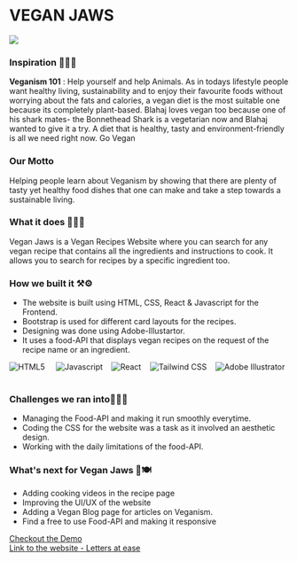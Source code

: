 # VEGAN JAWS
<img src="https://user-images.githubusercontent.com/100701261/193448658-9274ec1a-df11-47af-b29c-e2f7abaf8585.png" >

### Inspiration 🥕🥑🥗

**Veganism 101** : Help yourself and help Animals. As in todays lifestyle people want healthy living, sustainability and to enjoy their favourite foods without worrying about the fats and calories, a vegan diet is the most suitable one because its completely plant-based. Blahaj loves vegan too because one of his shark mates- the Bonnethead Shark is a vegetarian now and Blahaj wanted to give it a try. A diet that is healthy, tasty and environment-friendly is all we need right now. Go Vegan

### Our Motto

Helping people learn about Veganism by showing that there are plenty of tasty yet healthy food dishes that one can make and take a step towards a sustainable living.

### What it does 🍲🧑‍🍳

Vegan Jaws is a Vegan Recipes Website where you can search for any vegan recipe that contains all the ingredients and instructions to cook. It allows you to search for recipes by a specific ingredient too. 

### How we built it ⚒️⚙️

- The website is built using HTML, CSS, React & Javascript for the Frontend. 
- Bootstrap is used for different card layouts for the recipes.
- Designing was done using Adobe-Illustartor.
- It uses a food-API that displays vegan recipes on the request of the recipe name or an ingredient. 
<p>
<img alt="HTML5" src="https://img.shields.io/badge/HTML5-E34F26?style=for-the-badge&logo=html5&logoColor=white"/> &nbsp; &nbsp; <img alt="Javascript" src="https://img.shields.io/badge/JavaScript-F7DF1E?style=for-the-badge&logo=javascript&logoColor=black"/>&nbsp; &nbsp; <img alt="React" src="https://img.shields.io/badge/React-20232A?style=for-the-badge&logo=react&logoColor=61DAFB"/>&nbsp; &nbsp; <img alt="Tailwind CSS" src="https://img.shields.io/badge/Tailwind_CSS-38B2AC?style=for-the-badge&logo=tailwind-css&logoColor=white"/>&nbsp; &nbsp; <img alt="Adobe Illustrator" src="https://img.shields.io/badge/Adobe%20Illustrator-FF9A00?style=for-the-badge&logo=adobe%20illustrator&logoColor=white"/>&nbsp; &nbsp;

### Challenges we ran into🧑‍💻🧠
- Managing the Food-API and making it run smoothly everytime.
- Coding the CSS for the website was a task as it involved an aesthetic design.
- Working with the daily limitations of the food-API.

### What's next for Vegan Jaws 🦈🍽️

- Adding cooking videos in the recipe page
- Improving the UI/UX of the website
- Adding a Vegan Blog page for articles on Veganism.
- Find a free to use Food-API and making it responsive

[Checkout the Demo](https://www.youtube.com/watch?v=IjQ-zDLSXmk&t=84s) <br>
[Link to the website - Letters at ease](https://letters-at-ease.study/)
